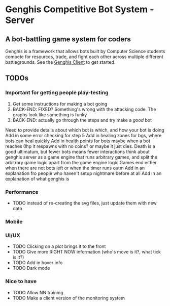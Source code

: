 # Genghis Competitive Bot System - Server
## A bot-battling game system for coders
Genghis is a framework that allows bots built by Computer Science 
students compete for resources, trade, and fight each other across 
multiple different battlegrounds. 
See the [Genghis Client](https://github.com/beyarkay/genghis_client) to get started.

## TODOs
### Important for getting people play-testing
1. Get some instructions for making a bot going
6. BACK-END: FIXED? Something's wrong with the attacking code. The graphs look like something is funky
7. BACK-END: actually go through the steps and try make a *good* bot

Need to provide details about which bot is which, and how your bot is doing
Add in some error checking for step 5
Add in healing zones for bgs,  where bots can heal quickly
Add in health points for bots
maybe when a bot reaches 0hp it respawns with no coins? or maybe it just dies. Death is a good ultimatum, but fewer bots means fewer interactions
think about genghis server as a game engine that runs arbitrary games, and split the arbitrary game logic apart from the game engine logic
Games end either when there are not bots left or when the timer runs outm
Add in an explanation fro people who haven't setup nightmare before at all
Add in an explanation of what genghis is

### Performance
* TODO instead of re-creating the svg files, just update them with new data

### Mobile

### UI/UX
* TODO Clicking on a plot brings it to the front
* TODO Give more RIGHT NOW information (who's move is it?, what tick is it?)
* TODO Add in hover info
* TODO Dark mode

### Nice to have
* TODO Allow NN training
* TODO Make a client version of the monitoring system

